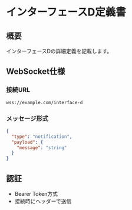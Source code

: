 # インターフェースD定義書

## 概要
インターフェースDの詳細定義を記載します。

## WebSocket仕様

### 接続URL
```
wss://example.com/interface-d
```

### メッセージ形式
```json
{
  "type": "notification",
  "payload": {
    "message": "string"
  }
}
```

## 認証
- Bearer Token方式
- 接続時にヘッダーで送信
